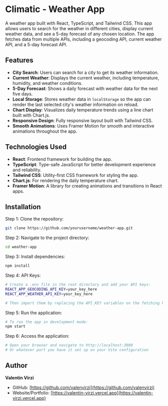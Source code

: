 # Climatic - Weather App

A weather app built with React, TypeScript, and Tailwind CSS. This app allows users to search for the weather in different cities, display current weather data, and see a 5-day forecast of any chosen location. The app fetches data from multiple APIs, including a geocoding API, current weather API, and a 5-day forecast API.

## Features

- **City Search**: Users can search for a city to get its weather information.
- **Current Weather**: Displays the current weather, including temperature, humidity, and weather conditions.
- **5-Day Forecast**: Shows a daily forecast with weather data for the next five days.
- **Local Storage**: Stores weather data in `localStorage` so the app can render the last selected city's weather information on reload.
- **Chart Display**: Visualizes daily temperature trends using a line chart built with Chart.js.
- **Responsive Design**: Fully responsive layout built with Tailwind CSS.
- **Smooth Animations**: Uses Framer Motion for smooth and interactive animations throughout the app.

## Technologies Used

- **React**: Frontend framework for building the app.
- **TypeScript**: Type-safe JavaScript for better development experience and reliability.
- **Tailwind CSS**: Utility-first CSS framework for styling the app.
- **Chart.js**: For rendering the daily temperature chart.
- **Framer Motion**: A library for creating animations and transitions in React apps.

## Installation

Step 1: Clone the repository:

   ```bash
   git clone https://github.com/yourusername/weather-app.git
   ```

Step 2: Navigate to the project directory:

   ```bash
cd weather-app
   ```

Step 3: Install dependencies:

   ```bash
npm install
   ```

Step 4: API Keys:

   ```bash
# Create a .env file in the root directory and add your API keys:
REACT_APP_GEOCODING_API_KEY=your_key_here
REACT_APP_WEATHER_API_KEY=your_key_here

# Then import them by replacing the API_KEY variables on the fetching hooks
   ```

Step 5: Run the application:

   ```bash
# To run the app in development mode:
npm start
   ```

Step 6: Access the application:

   ```bash
# Open your browser and navigate to http://localhost:3000
# Or whatever port you have it set up on your Vite configuration
   ```

## Author

**Valentin Virzi**
* GitHub: [https://github.com/valenvirzi](https://github.com/valenvirzi)
* Website/Portfolio: [https://valentin-virzi.vercel.app](https://valentin-virzi.vercel.app)

